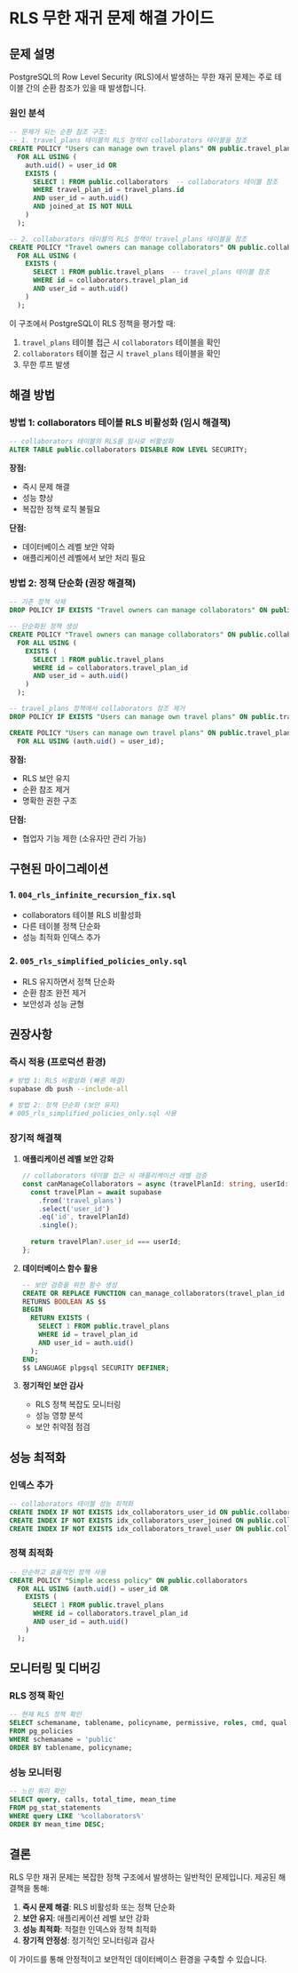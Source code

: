 # RLS 무한 재귀 문제 해결 가이드

## 문제 설명

PostgreSQL의 Row Level Security (RLS)에서 발생하는 무한 재귀 문제는 주로 테이블 간의 순환 참조가 있을 때 발생합니다.

### 원인 분석

```sql
-- 문제가 되는 순환 참조 구조:
-- 1. travel_plans 테이블의 RLS 정책이 collaborators 테이블을 참조
CREATE POLICY "Users can manage own travel plans" ON public.travel_plans
  FOR ALL USING (
    auth.uid() = user_id OR 
    EXISTS (
      SELECT 1 FROM public.collaborators  -- collaborators 테이블 참조
      WHERE travel_plan_id = travel_plans.id 
      AND user_id = auth.uid()
      AND joined_at IS NOT NULL
    )
  );

-- 2. collaborators 테이블의 RLS 정책이 travel_plans 테이블을 참조
CREATE POLICY "Travel owners can manage collaborators" ON public.collaborators
  FOR ALL USING (
    EXISTS (
      SELECT 1 FROM public.travel_plans  -- travel_plans 테이블 참조
      WHERE id = collaborators.travel_plan_id 
      AND user_id = auth.uid()
    )
  );
```

이 구조에서 PostgreSQL이 RLS 정책을 평가할 때:
1. `travel_plans` 테이블 접근 시 `collaborators` 테이블을 확인
2. `collaborators` 테이블 접근 시 `travel_plans` 테이블을 확인
3. 무한 루프 발생

## 해결 방법

### 방법 1: collaborators 테이블 RLS 비활성화 (임시 해결책)

```sql
-- collaborators 테이블의 RLS를 임시로 비활성화
ALTER TABLE public.collaborators DISABLE ROW LEVEL SECURITY;
```

**장점:**
- 즉시 문제 해결
- 성능 향상
- 복잡한 정책 로직 불필요

**단점:**
- 데이터베이스 레벨 보안 약화
- 애플리케이션 레벨에서 보안 처리 필요

### 방법 2: 정책 단순화 (권장 해결책)

```sql
-- 기존 정책 삭제
DROP POLICY IF EXISTS "Travel owners can manage collaborators" ON public.collaborators;

-- 단순화된 정책 생성
CREATE POLICY "Travel owners can manage collaborators" ON public.collaborators
  FOR ALL USING (
    EXISTS (
      SELECT 1 FROM public.travel_plans
      WHERE id = collaborators.travel_plan_id
      AND user_id = auth.uid()
    )
  );

-- travel_plans 정책에서 collaborators 참조 제거
DROP POLICY IF EXISTS "Users can manage own travel plans" ON public.travel_plans;

CREATE POLICY "Users can manage own travel plans" ON public.travel_plans
  FOR ALL USING (auth.uid() = user_id);
```

**장점:**
- RLS 보안 유지
- 순환 참조 제거
- 명확한 권한 구조

**단점:**
- 협업자 기능 제한 (소유자만 관리 가능)

## 구현된 마이그레이션

### 1. `004_rls_infinite_recursion_fix.sql`
- collaborators 테이블 RLS 비활성화
- 다른 테이블 정책 단순화
- 성능 최적화 인덱스 추가

### 2. `005_rls_simplified_policies_only.sql`
- RLS 유지하면서 정책 단순화
- 순환 참조 완전 제거
- 보안성과 성능 균형

## 권장사항

### 즉시 적용 (프로덕션 환경)
```bash
# 방법 1: RLS 비활성화 (빠른 해결)
supabase db push --include-all

# 방법 2: 정책 단순화 (보안 유지)
# 005_rls_simplified_policies_only.sql 사용
```

### 장기적 해결책

1. **애플리케이션 레벨 보안 강화**
   ```typescript
   // collaborators 테이블 접근 시 애플리케이션 레벨 검증
   const canManageCollaborators = async (travelPlanId: string, userId: string) => {
     const travelPlan = await supabase
       .from('travel_plans')
       .select('user_id')
       .eq('id', travelPlanId)
       .single();
     
     return travelPlan?.user_id === userId;
   };
   ```

2. **데이터베이스 함수 활용**
   ```sql
   -- 보안 검증을 위한 함수 생성
   CREATE OR REPLACE FUNCTION can_manage_collaborators(travel_plan_id UUID)
   RETURNS BOOLEAN AS $$
   BEGIN
     RETURN EXISTS (
       SELECT 1 FROM public.travel_plans
       WHERE id = travel_plan_id
       AND user_id = auth.uid()
     );
   END;
   $$ LANGUAGE plpgsql SECURITY DEFINER;
   ```

3. **정기적인 보안 감사**
   - RLS 정책 복잡도 모니터링
   - 성능 영향 분석
   - 보안 취약점 점검

## 성능 최적화

### 인덱스 추가
```sql
-- collaborators 테이블 성능 최적화
CREATE INDEX IF NOT EXISTS idx_collaborators_user_id ON public.collaborators(user_id);
CREATE INDEX IF NOT EXISTS idx_collaborators_user_joined ON public.collaborators(user_id, joined_at);
CREATE INDEX IF NOT EXISTS idx_collaborators_travel_user ON public.collaborators(travel_plan_id, user_id);
```

### 정책 최적화
```sql
-- 단순하고 효율적인 정책 사용
CREATE POLICY "Simple access policy" ON public.collaborators
  FOR ALL USING (auth.uid() = user_id OR 
    EXISTS (
      SELECT 1 FROM public.travel_plans
      WHERE id = collaborators.travel_plan_id
      AND user_id = auth.uid()
    )
  );
```

## 모니터링 및 디버깅

### RLS 정책 확인
```sql
-- 현재 RLS 정책 확인
SELECT schemaname, tablename, policyname, permissive, roles, cmd, qual
FROM pg_policies 
WHERE schemaname = 'public'
ORDER BY tablename, policyname;
```

### 성능 모니터링
```sql
-- 느린 쿼리 확인
SELECT query, calls, total_time, mean_time
FROM pg_stat_statements
WHERE query LIKE '%collaborators%'
ORDER BY mean_time DESC;
```

## 결론

RLS 무한 재귀 문제는 복잡한 정책 구조에서 발생하는 일반적인 문제입니다. 제공된 해결책을 통해:

1. **즉시 문제 해결**: RLS 비활성화 또는 정책 단순화
2. **보안 유지**: 애플리케이션 레벨 보안 강화
3. **성능 최적화**: 적절한 인덱스와 정책 최적화
4. **장기적 안정성**: 정기적인 모니터링과 감사

이 가이드를 통해 안정적이고 보안적인 데이터베이스 환경을 구축할 수 있습니다.